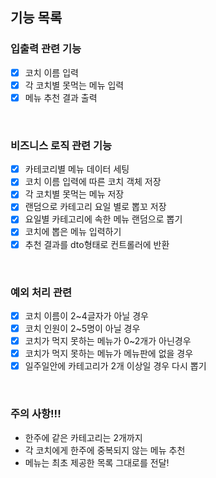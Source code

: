 ## 기능 목록

### 입출력 관련 기능
  * [x] 코치 이름 입력
  * [x] 각 코치별 못먹는 메뉴 입력
  * [x] 메뉴 추천 결과 출력

<br>

### 비즈니스 로직 관련 기능
  * [x] 카테코리별 메뉴 데이터 세팅
  * [x] 코치 이름 입력에 따른 코치 객체 저장
  * [x] 각 코치별 못먹는 메뉴 저장
  * [x] 랜덤으로 카테고리 요일 별로 뽑꼬 저장
  * [x] 요일별 카테고리에 속한 메뉴 랜덤으로 뽑기
  * [x] 코치에 뽑은 메뉴 입력하기
  * [x] 추천 결과를 dto형태로 컨트롤러에 반환

<br>

### 예외 처리 관련 
  * [x] 코치 이름이 2~4글자가 아닐 경우
  * [x] 코치 인원이 2~5명이 아닐 경우
  * [x] 코치가 먹지 못하는 메뉴가 0~2개가 아닌경우
  * [x] 코치가 먹지 못하는 메뉴가 메뉴판에 없을 경우
  * [x] 일주일안에 카테고리가 2개 이상일 경우 다시 뽑기

<br>

### 주의 사항!!! 
- 한주에 같은 카테고리는 2개까지 
- 각 코치에게 한주에 중복되지 않는 메뉴 추천
- 메뉴는 최초 제공한 목록 그대로를 전달!
